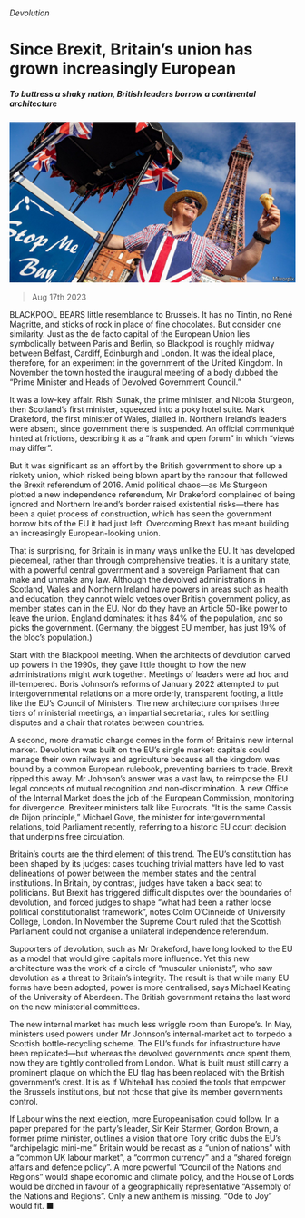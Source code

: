 ###### Devolution

# Since Brexit, Britain’s union has grown increasingly European 

##### To buttress a shaky nation, British leaders borrow a continental architecture 

![image](images/20230819_BRP503.jpg) 

> Aug 17th 2023 

BLACKPOOL BEARS little resemblance to Brussels. It has no Tintin, no René Magritte, and sticks of rock in place of fine chocolates. But consider one similarity. Just as the de facto capital of the European Union lies symbolically between Paris and Berlin, so Blackpool is roughly midway between Belfast, Cardiff, Edinburgh and London. It was the ideal place, therefore, for an experiment in the government of the United Kingdom. In November the town hosted the inaugural meeting of a body dubbed the “Prime Minister and Heads of Devolved Government Council.” 

It was a low-key affair. Rishi Sunak, the prime minister, and Nicola Sturgeon, then Scotland’s first minister, squeezed into a poky hotel suite. Mark Drakeford, the first minister of Wales, dialled in. Northern Ireland’s leaders were absent, since government there is suspended. An official communiqué hinted at frictions, describing it as a “frank and open forum” in which “views may differ”. 

But it was significant as an effort by the British government to shore up a rickety union, which risked being blown apart by the rancour that followed the Brexit referendum of 2016. Amid political chaos—as Ms Sturgeon plotted a new independence referendum, Mr Drakeford complained of being ignored and Northern Ireland’s border raised existential risks—there has been a quiet process of construction, which has seen the government borrow bits of the EU it had just left. Overcoming Brexit has meant building an increasingly European-looking union.

That is surprising, for Britain is in many ways unlike the EU. It has developed piecemeal, rather than through comprehensive treaties. It is a unitary state, with a powerful central government and a sovereign Parliament that can make and unmake any law. Although the devolved administrations in Scotland, Wales and Northern Ireland have powers in areas such as health and education, they cannot wield vetoes over British government policy, as member states can in the EU. Nor do they have an Article 50-like power to leave the union. England dominates: it has 84% of the population, and so picks the government. (Germany, the biggest EU member, has just 19% of the bloc’s population.)

Start with the Blackpool meeting. When the architects of devolution carved up powers in the 1990s, they gave little thought to how the new administrations might work together. Meetings of leaders were ad hoc and ill-tempered. Boris Johnson’s reforms of January 2022 attempted to put intergovernmental relations on a more orderly, transparent footing, a little like the EU’s Council of Ministers. The new architecture comprises three tiers of ministerial meetings, an impartial secretariat, rules for settling disputes and a chair that rotates between countries.

A second, more dramatic change comes in the form of Britain’s new internal market. Devolution was built on the EU’s single market: capitals could manage their own railways and agriculture because all the kingdom was bound by a common European rulebook, preventing barriers to trade. Brexit ripped this away. Mr Johnson’s answer was a vast law, to reimpose the EU legal concepts of mutual recognition and non-discrimination. A new Office of the Internal Market does the job of the European Commission, monitoring for divergence. Brexiteer ministers talk like Eurocrats. “It is the same Cassis de Dijon principle,” Michael Gove, the minister for intergovernmental relations, told Parliament recently, referring to a historic EU court decision that underpins free circulation.

Britain’s courts are the third element of this trend. The EU’s constitution has been shaped by its judges: cases touching trivial matters have led to vast delineations of power between the member states and the central institutions. In Britain, by contrast, judges have taken a back seat to politicians. But Brexit has triggered difficult disputes over the boundaries of devolution, and forced judges to shape “what had been a rather loose political constitutionalist framework”, notes Colm O’Cinneide of University College, London. In November the Supreme Court ruled that the Scottish Parliament could not organise a unilateral independence referendum.

Supporters of devolution, such as Mr Drakeford, have long looked to the EU as a model that would give capitals more influence. Yet this new architecture was the work of a circle of “muscular unionists”, who saw devolution as a threat to Britain’s integrity. The result is that while many EU forms have been adopted, power is more centralised, says Michael Keating of the University of Aberdeen. The British government retains the last word on the new ministerial committees. 

The new internal market has much less wriggle room than Europe’s. In May, ministers used powers under Mr Johnson’s internal-market act to torpedo a Scottish bottle-recycling scheme. The EU’s funds for infrastructure have been replicated—but whereas the devolved governments once spent them, now they are tightly controlled from London. What is built must still carry a prominent plaque on which the EU flag has been replaced with the British government’s crest. It is as if Whitehall has copied the tools that empower the Brussels institutions, but not those that give its member governments control. 

If Labour wins the next election, more Europeanisation could follow. In a paper prepared for the party’s leader, Sir Keir Starmer, Gordon Brown, a former prime minister, outlines a vision that one Tory critic dubs the EU’s “archipelagic mini-me.” Britain would be recast as a “union of nations” with a “common UK labour market”, a “common currency” and a “shared foreign affairs and defence policy”. A more powerful “Council of the Nations and Regions” would shape economic and climate policy, and the House of Lords would be ditched in favour of a geographically representative “Assembly of the Nations and Regions”. Only a new anthem is missing. “Ode to Joy” would fit. ■


